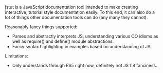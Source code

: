 jstut is a JavaScript documentation tool intended to make creating interactive,
tutorial style documentation easily.  To this end, it can also do a lot of
things other documentation tools can do (any many they cannot).

Reasonably fancy things supported:
- Parses and abstractly interprets JS, understanding various OO idioms as well
   as require() and define() module abstractions.
- Fancy syntax highlighting in examples based on understanding of JS.

Limitations:
- Only understands through ES5 right now, definitely not JS 1.8 fanciness.
